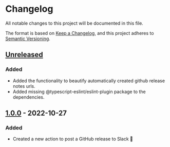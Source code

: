 # Changelog

All notable changes to this project will be documented in this file.

The format is based on [Keep a Changelog](https://keepachangelog.com/en/1.0.0/),
and this project adheres to [Semantic Versioning](https://semver.org/spec/v2.0.0.html).

## [Unreleased]

### Added

- Added the functionality to beautify automatically created github release notes urls.
- Added missing @typescript-eslint/eslint-plugin package to the dependencies.

## [1.0.0] - 2022-10-27

### Added

- Created a new action to post a GitHub release to Slack :tada:

[unreleased]: https://github.com/neolution-ch/action-release-notifier/compare/v1.0.0...HEAD
[1.0.0]: https://github.com/neolution-ch/action-release-notifier/releases/tag/v1.0.0
